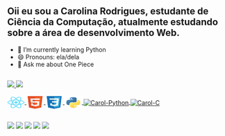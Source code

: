 ## Oii eu sou a Carolina Rodrigues, estudante de Ciência da Computação, atualmente estudando sobre a área de desenvolvimento Web.


- 🌱 I’m currently learning Python
- 😄 Pronouns: ela/dela
- 💬 Ask me about One Piece
##
<div>
<a href="https://github.com/CarolinaRodrigues">
<img height="150em" src="https://github-readme-stats.vercel.app/api?username=CarolinaRodrigues&show_icons=true&theme=dark&include_all_commits=trues&count_private=true"/>
<img height="150em" src="https://github-readme-stats.vercel.app/api/top-langs/?username=CarolinaRodrigues&layout=compact&langs_count=7&theme=dark"/>
</div>

<div style="display: inline_block"><br>
  <img align="center" alt="Carol-React" height="30" width="40" src="https://raw.githubusercontent.com/devicons/devicon/master/icons/react/react-original.svg">
  <img align="center" alt="Carol-HTML" height="30" width="40" src="https://raw.githubusercontent.com/devicons/devicon/master/icons/html5/html5-original.svg">
  <img align="center" alt="Carol-CSS" height="30" width="40" src="https://raw.githubusercontent.com/devicons/devicon/master/icons/css3/css3-original.svg">
  <img align="center" alt="Carol-Python" height="30" width="40" src="https://raw.githubusercontent.com/devicons/devicon/master/icons/python/python-original.svg">
  <img align="center" alt="Carol-Python" height="30" width="40" src="https://cdn.jsdelivr.net/gh/devicons/devicon/icons/django/django-plain.svg" alt="Carol-Dj">
<img src="https://cdn.jsdelivr.net/gh/devicons/devicon/icons/c/c-original.svg" align="center" alt="Carol-C" height="30" width="40" 
  />
          
  

</div>

##

<div> 
  <a href="https://instagram.com/iamcarolinar" target="_blank"><img src="https://img.shields.io/badge/-Instagram-%23E4405F?style=for-the-badge&logo=instagram&logoColor=white" target="_blank"></a>
 	<a href="https://www.twitch.tv/iamcarolinar" target="_blank"><img src="https://img.shields.io/badge/Twitch-9146FF?style=for-the-badge&logo=twitch&logoColor=white" target="_blank"></a>
 <a href="https://discord.gg/mgAMrcvz" target="_blank"><img src="https://img.shields.io/badge/Discord-7289DA?style=for-the-badge&logo=discord&logoColor=white" target="_blank"></a> 
  <a href = "mailto:iamcarolinar@gmail.com"><img src="https://img.shields.io/badge/-Gmail-%23333?style=for-the-badge&logo=gmail&logoColor=white" target="_blank"></a>
  <a href="https://www.linkedin.com/in/carolina-l-rodrigues/" target="_blank"><img src="https://img.shields.io/badge/-LinkedIn-%230077B5?style=for-the-badge&logo=linkedin&logoColor=white" target="_blank"></a> 
  
</div>
<!--
**CarolinaRodrigues/CarolinaRodrigues** is a ✨ _special_ ✨ repository because its `README.md` (this file) appears on your GitHub profile.

Here are some ideas to get you started:

- 🔭 I’m currently working on ...
- 🌱 I’m currently learning ...
- 👯 I’m looking to collaborate on ...
- 🤔 I’m looking for help with ...
- 💬 Ask me about ...
- 📫 How to reach me: ...
- 😄 Pronouns: ...
- ⚡ Fun fact: ...
-->
